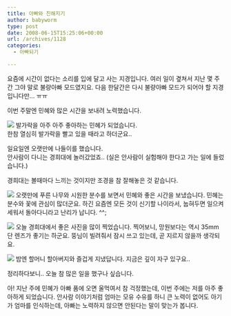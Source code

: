 ```yaml
---
title: 아빠와 친해지기
author: babyworm
type: post
date: 2008-06-15T15:25:06+00:00
url: /archives/1128
categories:
  - 아빠되기

---
```

요즘에 시간이 없다는 소리를 입에 달고 사는 지경입니다. 여러 일이 곂쳐서 지난 몇 주간 그야 말로 불량아빠 모드였지요. 다음 한달간은 다시 불량아빠 모드가 되어야 할 지경입니다만&#8230; ㅠㅠ

이번 주말엔 민혜와 많은 시간을 보내려 노력했습니다. 

<img decoding="async" src="https://i0.wp.com/babyworm.net/wordpress/wp-content/uploads/1/hk43.JPG?w=625"  data-recalc-dims="1" /> 발가락을 아주 아주 좋아하는 민혜가 되었습니다.  
한참 열심히 발가락을 빨고 있을 때라고 하더군요..

일요일엔 오랫만에 나들이를 했습니다.  
안사람이 다니는 경희대에 놀러갔었죠.. (실은 안사람이 실험해야 한다고 가는 일에 들렀습니다.)

경희대는 볼때마다 느끼는 것이지만 조경을 참 잘해놓은 것 같습니다. 

<img decoding="async" src="https://i0.wp.com/babyworm.net/wordpress/wp-content/uploads/1/jk38.JPG?w=625"  data-recalc-dims="1" />  
오랫만에 푸른 나무와 시원한 분수를 보면서 민혜와 좋은 시간을 보냈습니다. 민혜는 분수와 꽃에 관심이 많더군요. 하긴 요즘엔 모든 것이 신기할 나이라서, 눕혀두면 일으켜 세워서 돌아다니라고 난리가 납니다. ^^;

<img decoding="async" src="https://i0.wp.com/babyworm.net/wordpress/wp-content/uploads/1/jk43.JPG?w=625"  data-recalc-dims="1" /> 오늘 경희대에서 좋은 사진을 많이 찍었습니다. 찍어보니, 망원보다는 역시 35mm 단 렌즈가 좋기는 하군요. 뚱님이 빌려줘서 잠시 쓰고 있는데, 곧 지르지 않을까 생각되요. 

<img decoding="async" src="https://i0.wp.com/babyworm.net/wordpress/wp-content/uploads/1/hk42.JPG?w=400" class="aligncenter" data-recalc-dims="1" />  
밤엔 할머니 할아버지와 즐겁게 지냈답니다. 지금은 깊이 자구 있구요..

정리하다보니.. 오늘 참 많은 일을 했구나 싶습니다. 

아! 지난 주에 민혜가 아빠 품에 오면 울먹여서 참 걱정했는데, 이번 주에는 저를 아주 좋아하게 되었습니다. 안사람 이야기처럼 엄마는 모유 수유를 하니 큰 노력이 없어도 아기가 엄마를 인식하는데, 아빠는 노력하지 않으면 안된다는 말이 맞는가 봅니다.